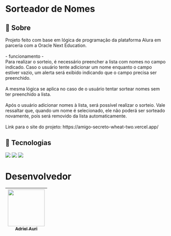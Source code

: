 <h1>Sorteador de Nomes</h1>

<h2>🔖 Sobre</h2>
<p>Projeto feito com base em lógica de programação da plataforma Alura em parceria com a Oracle Next Education.<br><br>- funcionamento -<br>Para realizar o sorteio, é necessário preencher a lista com nomes no campo indicado. Caso o usuário tente adicionar
  um nome enquanto o campo estiver vazio, um alerta será exibido indicando que o campo precisa ser preenchido.<br><br>A mesma lógica se aplica no caso de o usuário tentar
  sortear nomes sem ter preenchido a lista.<br><br>Após o usuário adicionar nomes à lista, será possível realizar o sorteio. Vale ressaltar que, quando um nome é selecionado, ele não poderá ser sorteado novamente, 
  pois será removido da lista automaticamente.<br><br>Link para o site do projeto: https://amigo-secreto-wheat-two.vercel.app/</p>


## 🚀 Tecnologias
<div>
  <img src="https://img.shields.io/badge/JavaScript-F7DF1E?style=for-the-badge&logo=javascript&logoColor=black">
  <img src="https://img.shields.io/badge/HTML-239120?style=for-the-badge&logo=html5&logoColor=white">
  <img src="https://img.shields.io/badge/CSS-239120?&style=for-the-badge&logo=css3&logoColor=white">
</div>

# Desenvolvedor

| [<img loading="lazy" src="https://avatars.githubusercontent.com/u/192365429?s=400&u=9062ca027ed74f123ea53f255530ac0112ab3af8&v=4" width=115><br><sub>Adriel Auri</sub>](https://www.linkedin.com/in/adriel-auri-dev/) | 
| :---: | 
